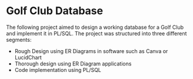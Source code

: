 # Golf Club Database

The following project aimed to design a working database for a Golf Club and implement it in PL/SQL. 
The project was structured into three different segments:
- Rough Design using ER Diagrams in software such as Canva or LucidChart
- Thorough design using ER Diagram applications
- Code implementation using PL/SQL



